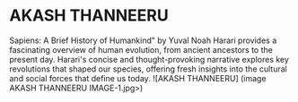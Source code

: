 # AKASH THANNEERU
Sapiens: A Brief History of Humankind" by Yuval Noah Harari provides a fascinating overview of human evolution, from ancient ancestors to the present day. Harari's concise and thought-provoking narrative explores key revolutions that shaped our species, offering fresh insights into the cultural and social forces that define us today.
![AKASH THANNEERU] (image AKASH THANNEERU IMAGE-1.jpg>)

